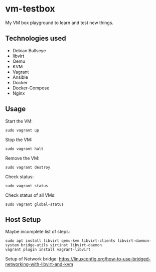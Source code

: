 # vm-testbox
My VM box playground to learn and test new things.

## Technologies used
- Debian Bullseye
- libvirt
- Qemu
- KVM
- Vagrant
- Ansible
- Docker
- Docker-Compose
- Nginx

## Usage
Start the VM:
```
sudo vagrant up
```
Stop the VM:
```
sudo vagrant halt
```
Remove the VM:
```
sudo vagrant destroy
```
Check status:
```
sudo vagrant status
```
Check status of all VMs:
```
sudo vagrant global-status
```




## Host Setup
Maybe incomplete list of steps:
```
sudo apt install libvirt qemu-kvm libvirt-clients libvirt-daemon-system bridge-utils virtinst libvirt-daemon
vagrant plugin install vagrant-libvirt
```
Setup of Network bridge: https://linuxconfig.org/how-to-use-bridged-networking-with-libvirt-and-kvm
